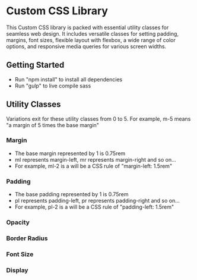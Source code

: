 # Custom CSS Library
This Custom CSS library is packed with essential utility classes for seamless web design. It includes versatile classes for setting padding, margins, font sizes, flexible layout with flexbox, a wide range of color options, and responsive media queries for various screen widths.

## Getting Started
- Run "npm install" to install all dependencies
- Run "gulp" to live compile sass

## Utility Classes
Variations exit for these utility classes from 0 to 5. For example, m-5 means "a margin of 5 times the base margin"

### Margin
- The base margin represented by 1 is 0.75rem
- ml represents margin-left, mr represents margin-right and so on...
- For example, ml-2 is a will be a CSS rule of "margin-left: 1.5rem"

### Padding
- The base padding represented by 1 is 0.75rem
- pl represents padding-left, pr represents padding-right and so on...
- For example, pl-2 is a will be a CSS rule of "padding-left: 1.5rem"

### Opacity

### Border Radius

### Font Size

### Display